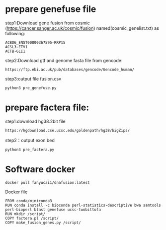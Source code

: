 
# prepare genefuse file

step1:Download gene fusion from cosmic (https://cancer.sanger.ac.uk/cosmic/fusion) named(cosmic_genelist.txt) as following:

    ACBD6_ENST00000367595-RRP15
    ACSL3-ETV1
    ACTB-GLI1

step2:Download gtf and genome fasta file from gencode:

    https://ftp.ebi.ac.uk/pub/databases/gencode/Gencode_human/

step3:output file fusion.csv

    python3 pre_genefuse.py

# prepare factera file:

step1:download hg38.2bit file

    https://hgdownload.cse.ucsc.edu/goldenpath/hg38/bigZips/

step2：output exon bed

    python3 pre_factera.py

# Software docker

    docker pull fanyucai1/dnafusion:latest

Docker file

    FROM conda/miniconda3
    RUN conda install -c bioconda perl-statistics-descriptive bwa samtools perl-bioperl blast genefuse ucsc-twobittofa
    RUN mkdir /script/
    COPY factera.pl /script/
    COPY make_fusion_genes.py /script/
